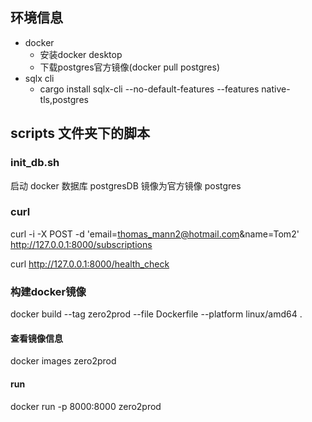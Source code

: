 ## 环境信息
- docker
  - 安装docker desktop
  - 下载postgres官方镜像(docker pull postgres)
- sqlx cli
  - cargo install sqlx-cli --no-default-features --features native-tls,postgres
## scripts 文件夹下的脚本

### init_db.sh
启动 docker 数据库 postgresDB
镜像为官方镜像 postgres

### curl
curl -i -X POST -d 'email=thomas_mann2@hotmail.com&name=Tom2' \
http://127.0.0.1:8000/subscriptions

curl http://127.0.0.1:8000/health_check

### 构建docker镜像
docker build --tag zero2prod --file Dockerfile --platform linux/amd64 .
#### 查看镜像信息
docker images zero2prod
#### run
docker run -p 8000:8000 zero2prod
